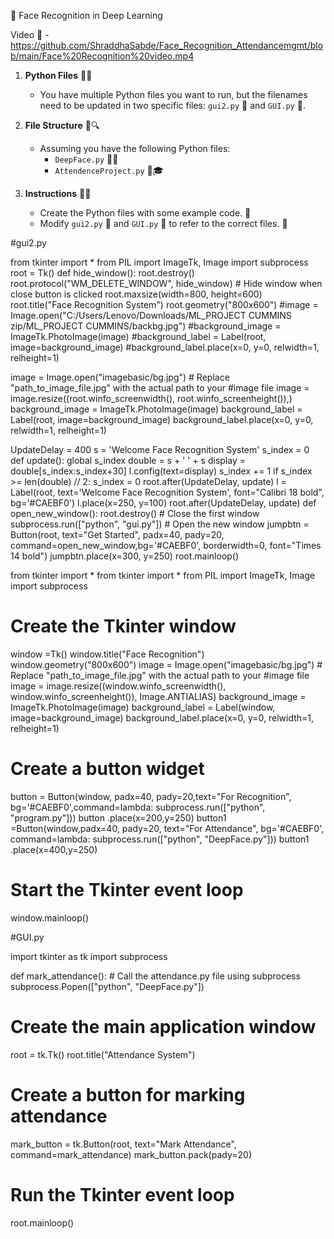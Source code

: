 
📸 Face Recognition in Deep Learning

Video 📸 - https://github.com/ShraddhaSabde/Face_Recognition_Attendancemgmt/blob/main/Face%20Recognition%20video.mp4

1. **Python Files** 🐍📂
   - You have multiple Python files you want to run, but the filenames need to be updated in two specific files: `gui2.py` 📝 and `GUI.py` 📝.

2. **File Structure** 📁🔍
   - Assuming you have the following Python files:
     - `DeepFace.py` 🧠😎
     - `AttendenceProject.py` 📅🎓

3. **Instructions** 📝🚀
   - Create the Python files with some example code. 📜
   - Modify `gui2.py` 📝 and `GUI.py` 📝 to refer to the correct files. 🔄

#gui2.py

from tkinter import *
from PIL import ImageTk, Image
import subprocess
root = Tk()
def hide_window():
 root.destroy()
root.protocol("WM_DELETE_WINDOW", hide_window) # Hide window when close button is clicked
root.maxsize(width=800, height=600)
root.title("Face Recognition System")
root.geometry("800x600")
#image = Image.open("C:/Users/Lenovo/Downloads/ML_PROJECT CUMMINS zip/ML_PROJECT CUMMINS/backbg.jpg")
#background_image = ImageTk.PhotoImage(image)
#background_label = Label(root, image=background_image)
#background_label.place(x=0, y=0, relwidth=1, relheight=1)

image = Image.open("imagebasic/bg.jpg") # Replace "path_to_image_file.jpg" with the actual path to your
#image file
image = image.resize((root.winfo_screenwidth(), root.winfo_screenheight()),)
background_image = ImageTk.PhotoImage(image)
background_label = Label(root, image=background_image)
background_label.place(x=0, y=0, relwidth=1, relheight=1)

UpdateDelay = 400
s = 'Welcome Face Recognition System'
s_index = 0
def update():
 global s_index
 double = s + ' ' + s
 display = double[s_index:s_index+30]
 l.config(text=display)
 s_index += 1
 if s_index >= len(double) // 2:
   s_index = 0
 root.after(UpdateDelay, update)
l = Label(root, text='Welcome Face Recognition System', font="Calibri 18 bold",
bg='#CAEBF0')
l.place(x=250, y=100)
root.after(UpdateDelay, update)
def open_new_window():
 root.destroy() # Close the first window
 subprocess.run(["python", "gui.py"]) # Open the new window
jumpbtn = Button(root, text="Get Started", padx=40, pady=20, command=open_new_window,bg='#CAEBF0', borderwidth=0, font="Times 14 bold")
jumpbtn.place(x=300, y=250)
root.mainloop()


from tkinter import *
from tkinter import *
from PIL import ImageTk, Image
import subprocess
# Create the Tkinter window
window =Tk()
window.title("Face Recognition")
window.geometry("800x600")
image = Image.open("imagebasic/bg.jpg") # Replace "path_to_image_file.jpg" with the actual path to your
#image file
image = image.resize((window.winfo_screenwidth(), window.winfo_screenheight()),
Image.ANTIALIAS)
background_image = ImageTk.PhotoImage(image)
background_label = Label(window, image=background_image)
background_label.place(x=0, y=0, relwidth=1, relheight=1)
# Create a button widget
button = Button(window, padx=40, pady=20,text="For Recognition",
bg='#CAEBF0',command=lambda: subprocess.run(["python", "program.py"]))
button .place(x=200,y=250)
button1 =Button(window,padx=40, pady=20, text="For Attendance", bg='#CAEBF0', command=lambda:
subprocess.run(["python", "DeepFace.py"]))
button1 .place(x=400,y=250)
# Start the Tkinter event loop


window.mainloop()






#GUI.py

import tkinter as tk
import subprocess


def mark_attendance():
    # Call the attendance.py file using subprocess
    subprocess.Popen(["python", "DeepFace.py"])

# Create the main application window
root = tk.Tk()
root.title("Attendance System")

# Create a button for marking attendance
mark_button = tk.Button(root, text="Mark Attendance", command=mark_attendance)
mark_button.pack(pady=20)

# Run the Tkinter event loop
root.mainloop()
